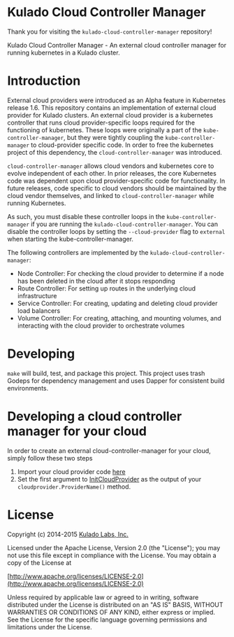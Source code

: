 # Kulado Cloud Controller Manager

Thank you for visiting the `kulado-cloud-controller-manager` repository!

Kulado Cloud Controller Manager - An external cloud controller manager for running kubernetes in a Kulado cluster.

# Introduction

External cloud providers were introduced as an Alpha feature in Kubernetes release 1.6. This repository contains an implementation of external cloud provider for Kulado clusters. An external cloud provider is a kubernetes controller that runs cloud provider-specific loops required for the functioning of kubernetes. These loops were originally a part of the `kube-controller-manager`, but they were tightly coupling the `kube-controller-manager` to cloud-provider specific code. In order to free the kubernetes project of this dependency, the `cloud-controller-manager` was introduced.  

`cloud-controller-manager` allows cloud vendors and kubernetes core to evolve independent of each other. In prior releases, the core Kubernetes code was dependent upon cloud provider-specific code for functionality. In future releases, code specific to cloud vendors should be maintained by the cloud vendor themselves, and linked to `cloud-controller-manager` while running Kubernetes.

As such, you must disable these controller loops in the `kube-controller-manager` if you are running the `kulado-cloud-controller-manager`. You can disable the controller loops by setting the `--cloud-provider` flag to `external` when starting the kube-controller-manager. 

The following controllers are implemented by the `kulado-cloud-controller-manager`:

* Node Controller: For checking the cloud provider to determine if a node has been deleted in the cloud after it stops responding
* Route Controller: For setting up routes in the underlying cloud infrastructure
* Service Controller: For creating, updating and deleting cloud provider load balancers
* Volume Controller: For creating, attaching, and mounting volumes, and interacting with the cloud provider
  to orchestrate volumes

# Developing

`make` will build, test, and package this project. This project uses trash Godeps for dependency management and uses Dapper for consistent build environments. 

# Developing a cloud controller manager for your cloud

In order to create an external cloud-controller-manager for your cloud, simply follow these two steps

1. Import your cloud provider code [here](https://github.com/kulado/kulado-cloud-controller-manager/blob/master/main.go#L18)
2. Set the first argument to [InitCloudProvider](https://github.com/kulado/kulado-cloud-controller-manager/blob/master/main.go#L38) as the output of your `cloudprovider.ProviderName()` method.

# License
Copyright (c) 2014-2015 [Kulado Labs, Inc.](http://kulado.com)

Licensed under the Apache License, Version 2.0 (the "License");
you may not use this file except in compliance with the License.
You may obtain a copy of the License at

[http://www.apache.org/licenses/LICENSE-2.0](http://www.apache.org/licenses/LICENSE-2.0)

Unless required by applicable law or agreed to in writing, software
distributed under the License is distributed on an "AS IS" BASIS,
WITHOUT WARRANTIES OR CONDITIONS OF ANY KIND, either express or implied.
See the License for the specific language governing permissions and
limitations under the License.
